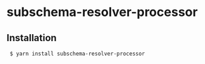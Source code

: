 subschema-resolver-processor
===

## Installation
```sh
 $ yarn install subschema-resolver-processor
```
